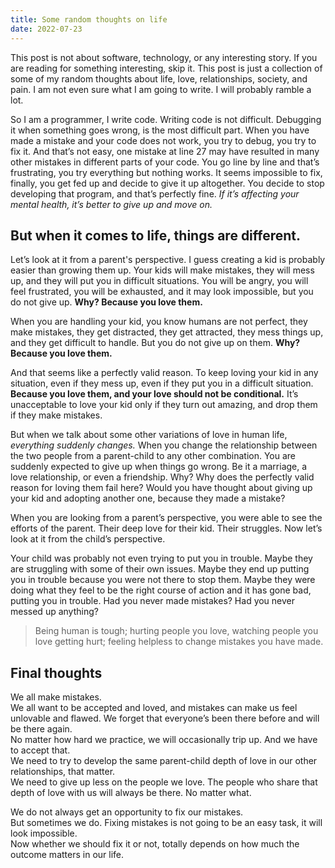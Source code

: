```yaml
---
title: Some random thoughts on life
date: 2022-07-23
---
```


This post is not about software, technology, or any interesting story. If you are reading for something interesting, skip it. This post is just a collection of some of my random thoughts about life, love, relationships, society, and pain. I am not even sure what I am going to write. I will probably ramble a lot.

So I am a programmer, I write code. Writing code is not difficult. Debugging it when something goes wrong, is the most difficult part. When you have made a mistake and your code does not work, you try to debug, you try to fix it. And that’s not easy, one mistake at line 27 may have resulted in many other mistakes in different parts of your code. You go line by line and that’s frustrating, you try everything but nothing works. It seems impossible to fix, finally, you get fed up and decide to give it up altogether. You decide to stop developing that program, and that’s perfectly fine. *If it’s affecting your mental health, it’s better to give up and move on.*

## But when it comes to life, things are different. 

Let’s look at it from a parent's perspective. I guess creating a kid is probably easier than growing them up. Your kids will make mistakes, they will mess up, and they will put you in difficult situations. You will be angry, you will feel frustrated, you will be exhausted, and it may look impossible, but you do not give up. **Why? Because you love them.**

When you are handling your kid, you know humans are not perfect, they make mistakes, they get distracted, they get attracted, they mess things up, and they get difficult to handle. But you do not give up on them. **Why? Because you love them.**

And that seems like a perfectly valid reason. To keep loving your kid in any situation, even if they mess up, even if they put you in a difficult situation. **Because you love them, and your love should not be conditional.** It’s unacceptable to love your kid only if they turn out amazing, and drop them if they make mistakes.

But when we talk about some other variations of love in human life, *everything suddenly changes.* When you change the relationship between the two people from a parent-child to any other combination. You are suddenly expected to give up when things go wrong. Be it a marriage, a love relationship, or even a friendship. Why? Why does the perfectly valid reason for loving them fail here? Would you have thought about giving up your kid and adopting another one, because they made a mistake?

When you are looking from a parent’s perspective, you were able to see the efforts of the parent. Their deep love for their kid. Their struggles. Now let’s look at it from the child’s perspective.

Your child was probably not even trying to put you in trouble. Maybe they are struggling with some of their own issues. Maybe they end up putting you in trouble because you were not there to stop them. Maybe they were doing what they feel to be the right course of action and it has gone bad, putting you in trouble. Had you never made mistakes? Had you never messed up anything?

> Being human is tough; hurting people you love, watching people you love getting hurt; feeling helpless to change mistakes you have made.

## Final thoughts

We all make mistakes.  
We all want to be accepted and loved, and mistakes can make us feel unlovable and flawed. We forget that everyone’s been there before and will be there again.  
No matter how hard we practice, we will occasionally trip up. And we have to accept that.  
We need to try to develop the same parent-child depth of love in our other relationships, that matter.  
We need to give up less on the people we love. The people who share that depth of love with us will always be there. No matter what.

We do not always get an opportunity to fix our mistakes.  
But sometimes we do. Fixing mistakes is not going to be an easy task, it will look impossible.  
Now whether we should fix it or not, totally depends on how much the outcome matters in our life.
